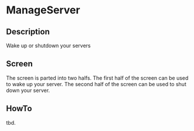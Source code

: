 # ManageServer
## Description
Wake up or shutdown your servers

## Screen

The screen is parted into two halfs.
The first half of the screen can be used to wake up your server.
The second half of the screen can be used to shut down your server.

## HowTo

tbd.
